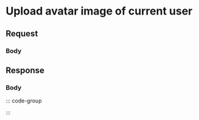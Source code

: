 # Upload avatar image of current user

<Api
  method="post"
  endpoint="/api/user/avatar"
  description="Upload user avatar image for the current logged-in user."
/>

## Request

<ApiAuth />

### Body <Badge type="info" text="multipart/form-data" class="float-right mt-1" />

<div class="parameters">
  <ApiParam
    name="file"
    type="string"
    description="File object."
    required
  />
</div>

## Response

<ApiSchema />

### Body <Badge type="info" text="application/json" class="float-right mt-1" />

::: code-group

<!--@include: @reference/schemas/codes/SUCCESS.md-->

<!--@include: @reference/schemas/codes/UPLOAD_NO_FILE.md-->

<!--@include: @reference/schemas/codes/UPLOAD_FILE_TYPE_NOT_ALLOW.md-->

:::